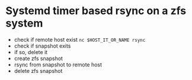 # Systemd timer based rsync on a zfs system

* check if remote host exist `nc $HOST_IT_OR_NAME rsync`
* check if snapshot exits
* if so, delete it
* create zfs snapshot
* rsync from snapshot to remote host
* delete zfs snapshot

